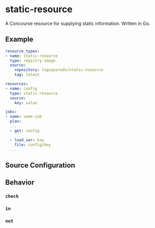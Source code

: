 # static-resource

A Concourse resource for supplying static information.  Written in Go.

## Example

```yaml
resource_types:
- name: static-resource
  type: registry-image
  source:
    repository: logsquaredn/static-resource
    tag: latest

resources:
- name: config
  type: static-resource
  source:
    key: value

jobs:
- name: some-job
  plan:
  ...
  - get: config

  - load_var: key
    file: config/key
  ...
```

## Source Configuration

## Behavior

### `check`

### `in`

### `out`
